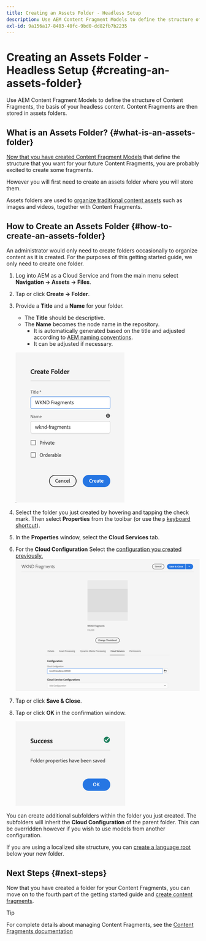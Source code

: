 ```yaml
---
title: Creating an Assets Folder - Headless Setup
description: Use AEM Content Fragment Models to define the structure of Content Fragments, the basis of your headless content.
exl-id: 9a156a17-8403-40fc-9bd0-dd82fb7b2235
---
```

# Creating an Assets Folder - Headless Setup {#creating-an-assets-folder}

Use AEM Content Fragment Models to define the structure of Content Fragments, the basis of your headless content. Content Fragments are then stored in assets folders.

## What is an Assets Folder? {#what-is-an-assets-folder}

[Now that you have created Content Fragment Models](create-content-model.md) that define the structure that you want for your future Content Fragments, you are probably excited to create some fragments.

However you will first need to create an assets folder where you will store them.

Assets folders are used to [organize traditional content assets](/help/assets/manage-digital-assets.md) such as images and videos, together with Content Fragments.

## How to Create an Assets Folder {#how-to-create-an-assets-folder}

An administrator would only need to create folders occasionally to organize content as it is created. For the purposes of this getting started guide, we only need to create one folder.

1. Log into AEM as a Cloud Service and from the main menu select **Navigation -&gt; Assets -&gt; Files**.
1. Tap or click **Create -&gt; Folder**.
1. Provide a **Title** and a **Name** for your folder.
   * The **Title** should be descriptive.
   * The **Name** becomes the node name in the repository.
      * It is automatically generated based on the title and adjusted according to [AEM naming conventions](/help/implementing/developing/introduction/naming-conventions.md).
      * It can be adjusted if necessary.

   ![Create folder](../assets/assets-folder-create.png)
1. Select the folder you just created by hovering and tapping the check mark. Then select **Properties** from the toolbar (or use the `p` [keyboard shortcut](/help/sites-cloud/authoring/getting-started/keyboard-shortcuts.md)).
1. In the **Properties** window, select the **Cloud Services** tab.
1. For the **Cloud Configuration** Select the [configuration you created previously.](create-configuration.md)
   ![Configure assets folder](../assets/assets-folder-configure.png)
1. Tap or click **Save &amp; Close**.
1. Tap or click **OK** in the confirmation window.

   ![Confirmation window](../assets/assets-folder-confirmation.png)

You can create additional subfolders within the folder you just created. The subfolders will inherit the **Cloud Configuration** of the parent folder. This can be overridden however if you wish to use models from another configuration.

If you are using a localized site structure, you can [create a language root](/help/assets/translate-assets.md) below your new folder.

## Next Steps {#next-steps}

Now that you have created a folder for your Content Fragments, you can move on to the fourth part of the getting started guide and [create content fragments](create-content-fragment.md).

>[!TIP]
>
>For complete details about managing Content Fragments, see the [Content Fragments documentation](/help/sites-cloud/administering/content-fragments/content-fragments.md)
